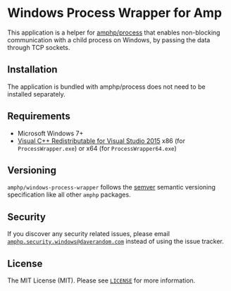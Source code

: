 # Windows Process Wrapper for Amp

This application is a helper for [amphp/process](https://github.com/amphp/process) that enables non-blocking communication with a child process on Windows, by passing the data through TCP sockets.

## Installation

The application is bundled with amphp/process does not need to be installed separately.

## Requirements

* Microsoft Windows 7+
* [Visual C++ Redistributable for Visual Studio 2015](https://www.microsoft.com/en-us/download/details.aspx?id=48145) x86 (for `ProcessWrapper.exe`) or x64 (for `ProcessWrapper64.exe`)

## Versioning

`amphp/windows-process-wrapper` follows the [semver](http://semver.org/) semantic versioning specification like all other `amphp` packages.

## Security

If you discover any security related issues, please email [`amphp.security.windows@daverandom.com`](mailto:amphp.security.windows@daverandom.com) instead of using the issue tracker.

## License

The MIT License (MIT). Please see [`LICENSE`](./LICENSE) for more information.
